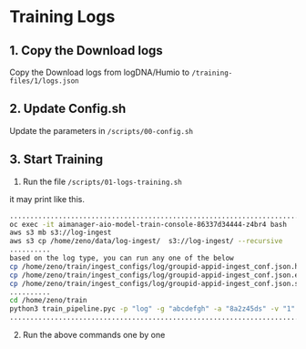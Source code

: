 # Training Logs

## 1. Copy the Download logs

Copy the Download logs from logDNA/Humio to `/training-files/1/logs.json`

## 2. Update Config.sh

Update the parameters in `/scripts/00-config.sh`

## 3. Start Training

1. Run the file `/scripts/01-logs-training.sh`

it may print like this. 


```bash
........................................................................
oc exec -it aimanager-aio-model-train-console-86337d34444-z4br4 bash
aws s3 mb s3://log-ingest
aws s3 cp /home/zeno/data/log-ingest/  s3://log-ingest/ --recursive
..........
based on the log type, you can run any one of the below
cp /home/zeno/train/ingest_configs/log/groupid-appid-ingest_conf.json.humio_example /home/zeno/train/ingest_configs/log/opvkblbd-9p1o48rs-ingest_conf.json
cp /home/zeno/train/ingest_configs/log/groupid-appid-ingest_conf.json.elk_example /home/zeno/train/ingest_configs/log/opvkblbd-9p1o48rs-ingest_conf.json
cp /home/zeno/train/ingest_configs/log/groupid-appid-ingest_conf.json.splunk_example /home/zeno/train/ingest_configs/log/opvkblbd-9p1o48rs-ingest_conf.json
..........
cd /home/zeno/train
python3 train_pipeline.pyc -p "log" -g "abcdefgh" -a "8a2z45ds" -v "1"
........................................................................

```

2. Run the above commands one by one
